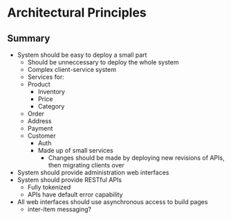 # Architectural Principles

## Summary

* System should be easy to deploy a small part 
   * Should be unneccessary to deploy the whole system
   * Complex client-service system
   * Services for:
   * Product
      * Inventory
      * Price
      * Category
   * Order
   * Address
   * Payment
   * Customer
      * Auth
      * Made up of small services
         * Changes should be made by deploying new revisions of APIs, then migrating clients over
*  System should provide administration web interfaces
*  System should provide RESTful APIs
   * Fully tokenized
   * APIs have default error capability
* All web interfaces should use asynchronous access to build pages
   * inter-item messaging?
